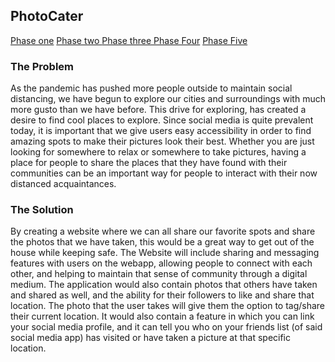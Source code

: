## PhotoCater 

<a href="https://bryanhuynh.github.io/CPSC-481-Project">Phase one</a>    <a href="https://bryanhuynh.github.io/CPSC-481-Project/Site/stage2">Phase two </a>    <a href="https://bryanhuynh.github.io/CPSC-481-Project/Site/stage3">Phase three </a>    <a href="https://bryanhuynh.github.io/CPSC-481-Project/Site/stage4">Phase Four</a>    <a href="https://bryanhuynh.github.io/CPSC-481-Project/Site/stage5">Phase Five</a>


  

### The Problem

As the pandemic has pushed more people outside to maintain social distancing, we have begun to explore our cities and surroundings with much more gusto than we have before. This drive for exploring, has created a desire to find cool places to explore. Since social media is quite prevalent today, it is important that we give users easy accessibility in order to find amazing spots to make their pictures look their best. Whether you are just looking for somewhere to relax or somewhere to take pictures, having a place for people to share the places that they have found with their communities can be an important way for people to interact with their now distanced acquaintances.

### The Solution

By creating a website where we can all share our favorite spots and share the photos that we have taken, this would be a great way to get out of the house while keeping safe. The Website will include sharing and messaging features with users on the webapp, allowing people to connect with each other, and helping to maintain that sense of community through a digital medium. The application would also contain photos that others have taken and shared as well, and the ability for their followers to like and share that location. The photo that the user takes will give them the option to tag/share their current location.  It would also contain a feature in which you can link your social media profile, and it can tell you who on your friends list (of said social media app) has visited or have taken a picture at that specific location.  

